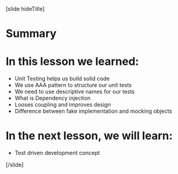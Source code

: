 [slide hideTitle]

# Summary


# In this lesson we learned:

- Unit Testing helps us build solid code
- We use AAA pattern to structure our unit tests
- We need to use descriptive names for our tests
- What is Dependency injection
- Looses coupling and improves design
- Difference between fake implementation and mocking objects

# In the next lesson, we will learn:

- Test driven development concept


[/slide]
